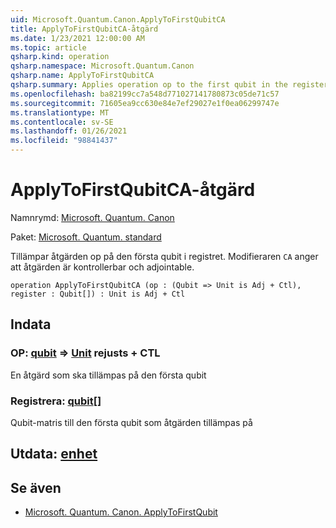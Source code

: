 ```yaml
---
uid: Microsoft.Quantum.Canon.ApplyToFirstQubitCA
title: ApplyToFirstQubitCA-åtgärd
ms.date: 1/23/2021 12:00:00 AM
ms.topic: article
qsharp.kind: operation
qsharp.namespace: Microsoft.Quantum.Canon
qsharp.name: ApplyToFirstQubitCA
qsharp.summary: Applies operation op to the first qubit in the register. The modifier `CA` indicates that the operation is controllable and adjointable.
ms.openlocfilehash: ba82199cc7a548d771027141780873c05de71c57
ms.sourcegitcommit: 71605ea9cc630e84e7ef29027e1f0ea06299747e
ms.translationtype: MT
ms.contentlocale: sv-SE
ms.lasthandoff: 01/26/2021
ms.locfileid: "98841437"
---
```

# <a name="applytofirstqubitca-operation"></a>ApplyToFirstQubitCA-åtgärd

Namnrymd: [Microsoft. Quantum. Canon](xref:Microsoft.Quantum.Canon)

Paket: [Microsoft. Quantum. standard](https://nuget.org/packages/Microsoft.Quantum.Standard)


Tillämpar åtgärden op på den första qubit i registret.
Modifieraren `CA` anger att åtgärden är kontrollerbar och adjointable.

```qsharp
operation ApplyToFirstQubitCA (op : (Qubit => Unit is Adj + Ctl), register : Qubit[]) : Unit is Adj + Ctl
```


## <a name="input"></a>Indata

### <a name="op--qubit--unit--is-adj--ctl"></a>OP: [qubit](xref:microsoft.quantum.lang-ref.qubit) => [Unit](xref:microsoft.quantum.lang-ref.unit)  rejusts + CTL

En åtgärd som ska tillämpas på den första qubit


### <a name="register--qubit"></a>Registrera: [qubit](xref:microsoft.quantum.lang-ref.qubit)[]

Qubit-matris till den första qubit som åtgärden tillämpas på



## <a name="output--unit"></a>Utdata: [enhet](xref:microsoft.quantum.lang-ref.unit)



## <a name="see-also"></a>Se även

- [Microsoft. Quantum. Canon. ApplyToFirstQubit](xref:Microsoft.Quantum.Canon.ApplyToFirstQubit)